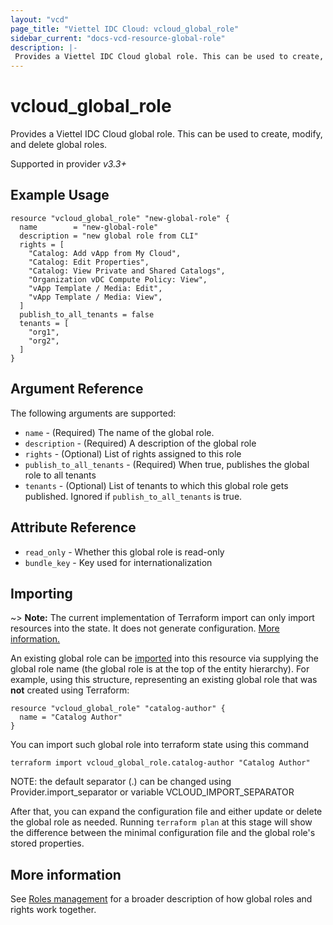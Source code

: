 ```yaml
---
layout: "vcd"
page_title: "Viettel IDC Cloud: vcloud_global_role"
sidebar_current: "docs-vcd-resource-global-role"
description: |-
 Provides a Viettel IDC Cloud global role. This can be used to create, modify, and delete global roles.
---
```


# vcloud\_global\_role

Provides a Viettel IDC Cloud global role. This can be used to create, modify, and delete global roles.

Supported in provider *v3.3+*

## Example Usage

```hcl
resource "vcloud_global_role" "new-global-role" {
  name        = "new-global-role"
  description = "new global role from CLI"
  rights = [
    "Catalog: Add vApp from My Cloud",
    "Catalog: Edit Properties",
    "Catalog: View Private and Shared Catalogs",
    "Organization vDC Compute Policy: View",
    "vApp Template / Media: Edit",
    "vApp Template / Media: View",
  ]
  publish_to_all_tenants = false
  tenants = [
    "org1",
    "org2",
  ]
}
```

## Argument Reference

The following arguments are supported:

* `name` - (Required) The name of the global role.
* `description` - (Required) A description of the global role
* `rights` - (Optional) List of rights assigned to this role
* `publish_to_all_tenants` - (Required) When true, publishes the global role to all tenants
* `tenants` - (Optional) List of tenants to which this global role gets published. Ignored if `publish_to_all_tenants` is true.

## Attribute Reference

* `read_only` - Whether this global role is read-only
* `bundle_key` - Key used for internationalization

## Importing

~> **Note:** The current implementation of Terraform import can only import resources into the state. It does not generate
configuration. [More information.][docs-import]

An existing global role can be [imported][docs-import] into this resource via supplying the global role name (the global
role is at the top of the entity hierarchy).
For example, using this structure, representing an existing global role that was **not** created using Terraform:

```hcl
resource "vcloud_global_role" "catalog-author" {
  name = "Catalog Author"
}
```

You can import such global role into terraform state using this command

```
terraform import vcloud_global_role.catalog-author "Catalog Author"
```

NOTE: the default separator (.) can be changed using Provider.import_separator or variable VCLOUD_IMPORT_SEPARATOR

[docs-import]:https://www.terraform.io/docs/import/

After that, you can expand the configuration file and either update or delete the global role as needed. Running `terraform plan`
at this stage will show the difference between the minimal configuration file and the global role's stored properties.

## More information

See [Roles management](/providers/viettelidc-provider/vcloud/latest/docs/guides/roles_management) for a broader description of how global roles and
rights work together.
